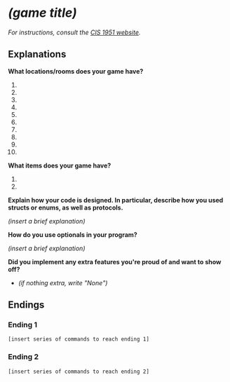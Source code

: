 # *(game title)*

*For instructions, consult the [CIS 1951 website](https://www.seas.upenn.edu/~cis1951/25sp/assignments/hw/hw1).*

## Explanations

**What locations/rooms does your game have?**

1. 
2. 
3. 
4. 
5. 
6. 
7. 
8. 
9. 
10. 

**What items does your game have?**

1. 
2. 

**Explain how your code is designed. In particular, describe how you used structs or enums, as well as protocols.**

*(insert a brief explanation)*

**How do you use optionals in your program?**

*(insert a brief explanation)*

**Did you implement any extra features you're proud of and want to show off?**

* *(if nothing extra, write "None")*

## Endings

### Ending 1

```
[insert series of commands to reach ending 1]
```

### Ending 2

```
[insert series of commands to reach ending 2]
```
